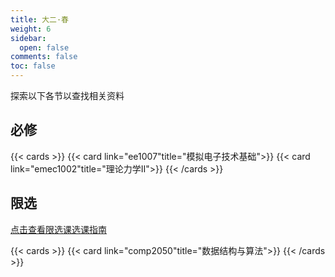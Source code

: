 ```yaml
---
title: 大二·春
weight: 6
sidebar:
  open: false
comments: false
toc: false
---
```

探索以下各节以查找相关资料
## 必修
<!--more-->
{{< cards >}}
{{< card link="ee1007"title="模拟电子技术基础">}}
{{< card link="emec1002"title="理论力学Ⅱ">}}
{{< /cards >}}
## 限选
[点击查看限选课选课指南](https://hoa.moe/blog/selecting-distributive-lessons/)
<!--more-->
{{< cards >}}
{{< card link="comp2050"title="数据结构与算法">}}
{{< /cards >}}

